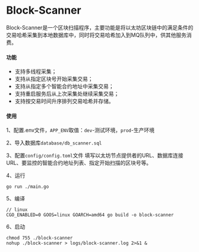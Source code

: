 
# Block-Scanner

Block-Scanner是一个区块扫描程序，主要功能是将以太坊区块链中的满足条件的交易哈希采集到本地数据库中，同时将交易哈希加入到MQ队列中，供其他服务消费。

#### 功能
- 支持多线程采集；
- 支持从指定区块号开始采集交易；
- 支持从指定多个智能合约地址中采集交易；
- 支持重启服务后从上次采集处继续采集交易；
- 支持按交易时间升序排列交易哈希并存储。

#### 使用

1、配置.env文件，`APP_ENV`取值：`dev`-测试环境，`prod`-生产环境

2、导入数据库`database/db_scanner.sql`

3、配置`config/config.toml`文件
   填写以太坊节点提供者的URL、数据库连接URL、要监控的智能合约地址列表、指定开始扫描的区块号等。

4、运行
```
go run ./main.go
```

5、编译
```
// linux
CGO_ENABLED=0 GOOS=linux GOARCH=amd64 go build -o block-scanner
```

6、启动
```
chmod 755 ./block-scanner
nohup ./block-scanner > logs/block-scanner.log 2>&1 &
```